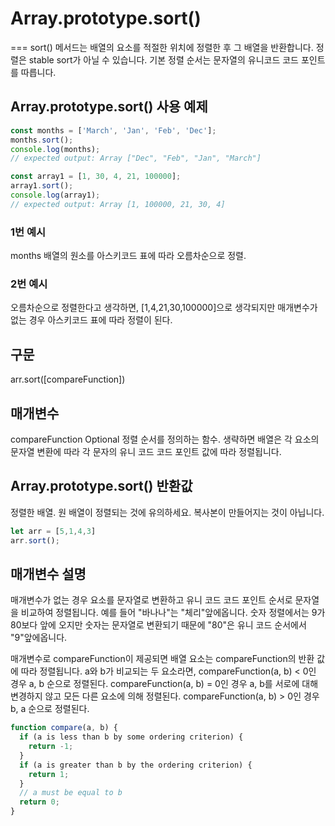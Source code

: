 # Array.prototype.sort()
===
sort() 메서드는 배열의 요소를 적절한 위치에 정렬한 후 그 배열을 반환합니다. 정렬은 stable sort가 아닐 수 있습니다. 기본 정렬 순서는 문자열의 유니코드 코드 포인트를 따릅니다.

## Array.prototype.sort() 사용 예제
```js
const months = ['March', 'Jan', 'Feb', 'Dec'];
months.sort();
console.log(months);
// expected output: Array ["Dec", "Feb", "Jan", "March"]

const array1 = [1, 30, 4, 21, 100000];
array1.sort();
console.log(array1);
// expected output: Array [1, 100000, 21, 30, 4]
```
### 1번 예시
months 배열의 원소를 아스키코드 표에 따라 오름차순으로 정렬.
### 2번 예시
오름차순으로 정렬한다고 생각하면, [1,4,21,30,100000]으로 생각되지만 매개변수가 없는 경우 아스키코드 표에 따라 정렬이 된다.
## 구문
arr.sort([compareFunction])
## 매개변수
compareFunction Optional
정렬 순서를 정의하는 함수. 생략하면 배열은 각 요소의 문자열 변환에 따라 각 문자의 유니 코드 코드 포인트 값에 따라 정렬됩니다.

## Array.prototype.sort() 반환값
정렬한 배열. 원 배열이 정렬되는 것에 유의하세요. 복사본이 만들어지는 것이 아닙니다.
```js
let arr = [5,1,4,3]
arr.sort();
```
## 매개변수 설명
매개변수가 없는 경우 요소를 문자열로 변환하고 유니 코드 코드 포인트 순서로 문자열을 비교하여 정렬됩니다. 
예를 들어 "바나나"는 "체리"앞에옵니다. 
숫자 정렬에서는 9가 80보다 앞에 오지만 숫자는 문자열로 변환되기 때문에 "80"은 유니 코드 순서에서 "9"앞에옵니다.

매개변수로 compareFunction이 제공되면 배열 요소는 compareFunction의 반환 값에 따라 정렬됩니다. a와 b가 비교되는 두 요소라면,
compareFunction(a, b) < 0인 경우 a, b 순으로 정렬된다. 
compareFunction(a, b) = 0인 경우 a, b를 서로에 대해 변경하지 않고 모든 다른 요소에 의해 정렬된다.
compareFunction(a, b) > 0인 경우 b, a 순으로 정렬된다.

```js
function compare(a, b) {
  if (a is less than b by some ordering criterion) {
    return -1;
  }
  if (a is greater than b by the ordering criterion) {
    return 1;
  }
  // a must be equal to b
  return 0;
}
```